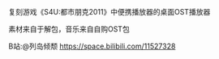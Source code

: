 复刻游戏《S4U:都市朋克2011》中便携播放器的桌面OST播放器

素材来自于解包，音乐来自自购OST包

B站:@列岛倾颓 https://space.bilibili.com/11527328
